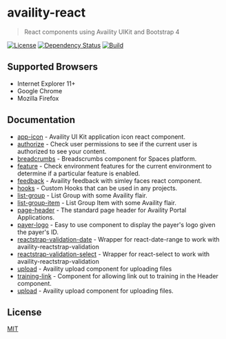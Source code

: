 # availity-react

> React components using Availity UIKit and Bootstrap 4

[![License](https://img.shields.io/badge/license-MIT-blue.svg?style=for-the-badge&logo=MIT)](http://opensource.org/licenses/MIT)
[![Dependency Status](https://img.shields.io/david/dev/Availity/availity-react.svg?style=for-the-badge)](https://david-dm.org/Availity/availity-react)
[![Build](https://img.shields.io/travis/Availity/availity-react.svg?style=for-the-badge&label=build)](https://travis-ci.org/Availity/availity-react)

## Supported Browsers

* Internet Explorer 11+
* Google Chrome
* Mozilla Firefox

## Documentation

* [app-icon](packages/app-icon/README.md) - Availity UI Kit application icon react component.
* [authorize](packages/authorize/README.md) - Check user permissions to see if the current user is authorized to see your content.
* [breadcrumbs](packages/breadcrumbs/README.md) - Breadscrumbs component for Spaces platform.
* [feature](packages/feature/README.md) - Check environment features for the current environment to determine if a particular feature is enabled.
* [feedback](packages/feedback/README.md) - Availity feedback with simley faces react component.
* [hooks](packages/hooks/README.md) - Custom Hooks that can be used in any projects.
* [list-group](packages/list-group/README.md) - List Group with some Availity flair.
* [list-group-item](packages/list-group-item/README.md) - List Group Item with some Availity flair.
* [page-header](packages/page-header/README.md) - The standard page header for Availity Portal Applications.
* [payer-logo](packages/payer-logo/README.md) - Easy to use component to display the payer's logo given the payer's ID.
* [reactstrap-validation-date](packages/reactstrap-validation-date/README.md) - Wrapper for react-date-range to work with availity-reactstrap-validation
* [reactstrap-validation-select](packages/reactstrap-validation-select/README.md) - Wrapper for react-select to work with availity-reactstrap-validation
* [upload](packages/upload/README.md) - Availity upload component for uploading files
* [training-link](packages/training-link/README.md) - Component for allowing link out to training in the Header component.
* [upload](packages/upload/README.md) - Availity upload component for uploading files.

## License

[MIT](./LICENSE)

